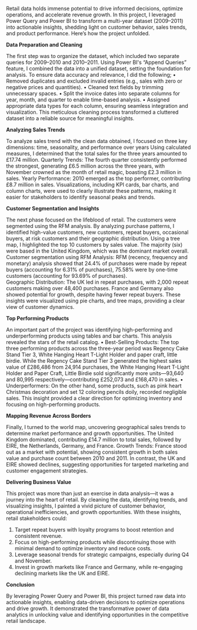Retail data holds immense potential to drive informed decisions, optimize operations, and accelerate revenue growth. In this project, I leveraged Power Query and Power BI to transform a multi-year dataset (2009–2011) into actionable insights, shedding light on customer behavior, sales trends, and product performance. Here’s how the project unfolded.

**Data Preparation and Cleaning**

The first step was to organize the dataset, which included two separate queries for 2009–2010 and 2010–2011. Using Power BI's “Append Queries” feature, I combined the data into a unified dataset, setting the foundation for analysis. 
To ensure data accuracy and relevance, I did the following;
•	Removed duplicates and excluded invalid entries (e.g., sales with zero or negative prices and quantities).
•	Cleaned text fields by trimming unnecessary spaces.
•	Split the invoice dates into separate columns for year, month, and quarter to enable time-based analysis.
•	Assigned appropriate data types for each column, ensuring seamless integration and visualization.
This meticulous cleaning process transformed a cluttered dataset into a reliable source for meaningful insights.

**Analyzing Sales Trends**

To analyze sales trend with the clean data obtained, I focused on three key dimensions: time, seasonality, and performance over years
Using calculated measures, I determined that the total sales for the three years amounted to £17.74 million. 
Quarterly Trends: The fourth quarter consistently performed the strongest, generating £6.5 million across the three years, with November crowned as the month of retail magic, boasting £2.3 million in sales.
Yearly Performance: 2010 emerged as the top performer, contributing £8.7 million in sales.
Visualizations, including KPI cards, bar charts, and column charts, were used to clearly illustrate these patterns, making it easier for stakeholders to identify seasonal peaks and trends.


**Customer Segmentation and Insights**

The next phase focused on the lifeblood of retail. The customers were segmented using the RFM analysis. By analyzing purchase patterns, I identified high-value customers, new customers, repeat buyers, occasional buyers, at risk customers and their geographic distribution.
Using a tree map, I highlighted the top 10 customers by sales value. The majority (six) were based in the United Kingdom, which was the dominant market overall.
Customer segmentation using RFM Analysis: RFM (recency, frequency and monetary) analysis showed that 24.4% of purchases were made by repeat buyers (accounting for 6.31% of purchases), 75.58% were by one-time customers (accounting for 93.69% of purchases).    
Geographic Distribution: The UK led in repeat purchases, with 2,000 repeat customers making over 48,400 purchases. France and Germany also showed potential for growth, despite having fewer repeat buyers.
These insights were visualized using pie charts, and tree maps, providing a clear view of customer dynamics.

**Top Performing Products**

An important part of the project was identifying high-performing and underperforming products using tables and bar charts. This analysis revealed the stars of the retail catalog.
•	Best-Selling Products: The top three performing products across the three-year period was Regency Cake Stand Tier 3, White Hanging Heart T-Light Holder and paper craft, little birdie. While the Regency Cake Stand Tier 3 generated the highest sales value of £286,486 from 24,914 purchases, the White Hanging Heart T-Light Holder and Paper Craft, Little Birdie sold significantly more units—93,640 and 80,995 respectively—contributing £252,073 and £168,470 in sales.
•	Underperformers: On the other hand, some products, such as pink heart Christmas decoration and set 12 coloring pencils doily, recorded negligible sales.
This insight provided a clear direction for optimizing inventory and focusing on high-performing products.

**Mapping Revenue Across Borders**

Finally, I turned to the world map, uncovering geographical sales trends to determine market performance and growth opportunities. 
The United Kingdom dominated, contributing £14.7 million to total sales, followed by EIRE, the Netherlands, Germany, and France.
Growth Trends: France stood out as a market with potential, showing consistent growth in both sales value and purchase count between 2010 and 2011. In contrast, the UK and EIRE showed declines, suggesting opportunities for targeted marketing and customer engagement strategies.

**Delivering Business Value**

This project was more than just an exercise in data analysis—it was a journey into the heart of retail. By cleaning the data, identifying trends, and visualizing insights, I painted a vivid picture of customer behavior, operational inefficiencies, and growth opportunities.
With these insights, retail stakeholders could:
1.	Target repeat buyers with loyalty programs to boost retention and consistent revenue.
2.	Focus on high-performing products while discontinuing those with minimal demand to optimize inventory and reduce costs.
3.	Leverage seasonal trends for strategic campaigns, especially during Q4 and November.
4.	Invest in growth markets like France and Germany, while re-engaging declining markets like the UK and EIRE.

**Conclusion**

By leveraging Power Query and Power BI, this project turned raw data into actionable insights, enabling data-driven decisions to optimize operations and drive growth. It demonstrated the transformative power of data analytics in unlocking value and identifying opportunities in the competitive retail landscape.

